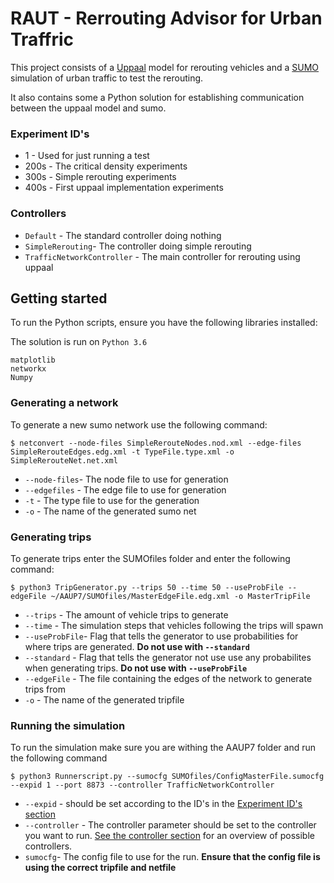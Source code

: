 # RAUT - Rerrouting Advisor for Urban Traffric #

This project consists of a [Uppaal](http://www.uppaal.org/) model for rerouting vehicles and a [SUMO](https://www.dlr.de/ts/en/desktopdefault.aspx/tabid-9883/16931_read-41000/) simulation of urban traffic to test the rerouting.

It also contains some a Python solution for establishing communication between the uppaal model and sumo.

### Experiment ID's

* 1 - Used for just running a test
* 200s - The critical density experiments
* 300s - Simple rerouting experiments
* 400s - First uppaal implementation experiments

### Controllers

* `Default` - The standard controller doing nothing
* `SimpleRerouting`- The controller doing simple rerouting 
* `TrafficNetworkController` - The main controller for rerouting using uppaal

## Getting started

To run the Python scripts, ensure you have the following libraries installed:

The solution is run on `Python 3.6`

```
matplotlib
networkx
Numpy
```

### Generating a network

To generate a new sumo network use the following command:

```
$ netconvert --node-files SimpleRerouteNodes.nod.xml --edge-files SimpleRerouteEdges.edg.xml -t TypeFile.type.xml -o SimpleRerouteNet.net.xml
```
* `--node-files`- The node file to use for generation
* `--edgefiles` - The edge file to use for generation
* `-t` - The type file to use for the generation
* `-o` - The name of the generated sumo net 

### Generating trips

To generate trips enter the SUMOfiles folder and enter the following command: 

```
$ python3 TripGenerator.py --trips 50 --time 50 --useProbFile --edgeFile ~/AAUP7/SUMOfiles/MasterEdgeFile.edg.xml -o MasterTripFile
```
* `--trips` - The amount of vehicle trips to generate
* `--time` - The simulation steps that vehicles following the trips will spawn
* `--useProbFile`- Flag that tells the generator to use probabilities for where trips are generated. **Do not use with `--standard`**
* `--standard` - Flag that tells the generator not use use any probabilites when generating trips. **Do not use with `--useProbFile`**
* `--edgeFile` - The file containing the edges of the network to generate trips from
* `-o` - The name of the generated tripfile 


### Running the simulation

To run the simulation make sure you are withing the AAUP7 folder and run the following command

```
$ python3 Runnerscript.py --sumocfg SUMOfiles/ConfigMasterFile.sumocfg --expid 1 --port 8873 --controller TrafficNetworkController
```
* `--expid` - should be set according to the ID's in the [Experiment ID's section](#experiment-ids) 
* `--controller` - The controller parameter should be set to the controller you want to run. [See the controller section](#controllers) for an overview of possible controllers.
* `sumocfg`- The config file to use for the run. **Ensure that the config file is using the correct tripfile and netfile**



